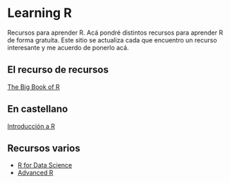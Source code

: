 # Learning R 

Recursos para aprender R. Acá pondré distintos recursos para aprender R de forma gratuita. Este sitio se actualiza cada que encuentro un recurso interesante y me acuerdo de ponerlo acá.


## El **recurso** de recursos


[The Big Book of R](https://www.bigbookofr.com) 


## En castellano

[Introducción a R](https://r-coder.com/introduccion-r/)


## Recursos varios

- [R for Data Science](https://r4ds.had.co.nz)
- [Advanced R](https://adv-r.had.co.nz)
